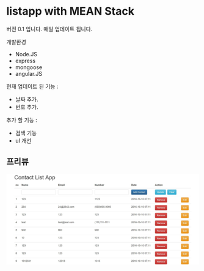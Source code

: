 # listapp with MEAN Stack

<p>버전 0.1 입니다. 매일 업데이트 됩니다.</p>


<p>개발환경</p>
<ul>
	<li>Node.JS</li>
	<li>express</li>
	<li>mongoose</li>
	<li>angular.JS</li>
</ul>


<p>현재 업데이트 된 기능 : </p>
<ul>
	<li>날짜 추가.</li>
	<li>번호 추가.</li>
</ul>

<p>추가 할 기능 : </p>
<ul>
	<li>검색 기능</li>
	<li>ul 개선</li>
</ul>


<h2>프리뷰</h2>
<img src="preview.JPG">
